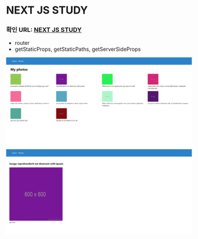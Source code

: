 # NEXT JS STUDY

### 확인 URL: [NEXT JS STUDY](https://nextjs-study-reheo0rom-next-js-basic.vercel.app/)


* router 
* getStaticProps, getStaticPaths, getServerSideProps 

![ex_screenshot](./public/myphoto.png)
![ex_screenshot](./public/myphoto-detail.png)